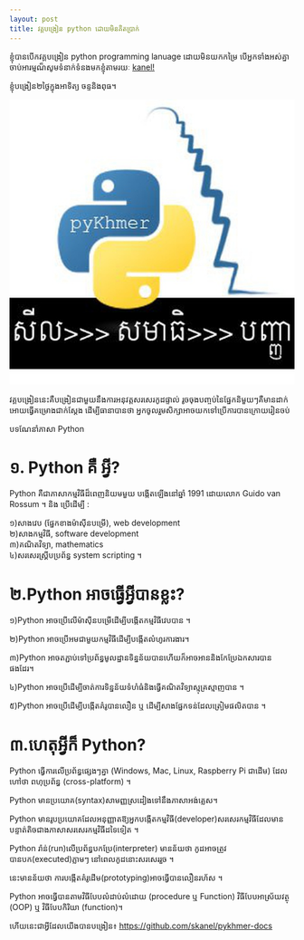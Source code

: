 ```yaml
---
layout: post
title: វគ្គបង្រៀន python ដោយមិនគិត​ប្រាក់
---
```

ខ្ញុំបានបើកវគ្គបង្រៀន python programming lanuage ដោយមិនយក​កម្រៃ បើអ្នកទាំងអស់​គ្នាចាប់អារម្មណ៏សូមទំនាក់ទំនងមកខ្ញុំតាមរយៈ
[kanel!](https://www.twitter.com/soengkanel )

ខ្ញុំបង្រៀន២ថ្ងៃក្នុងអាទិត្យ ចន្ទនិង​ពុធ។<br/>

![_config.yml](https://raw.githubusercontent.com/skanel/pykhmer-docs/master/pykhmer.jpg)

វគ្គបង្រៀន​នេះគឺបង្រៀនជាមួយ​នឹងការអនុវត្តសរសេរកូដផ្ទាល់ រូចចុងបញ្ចប់នៃផ្នែកនិមួយៗគឺមានដាក់អោយធ្វើគម្រោងជាក់ស្ដែង ដើម្បីធានាបានថា អ្នកចូលរួមសិក្សាអាចយក​ទៅប្រើ​ការបានក្រោយរៀនចប់

បទណែនាំភាសា Python

# ១. Python គឺ អ្វី? #

Python គឺជាភាសាកម្មវិធីដ៏ពេញនិយមមួយ បង្កើតឡើងនៅឆ្នាំ 1991 ដោយលោក Guido van Rossum ។
និង ប្រើដើម្បី :

១)សាងវេប (ផ្នែកខាងម៉ាស៊ីនបម្រើ), web development<br/>
២)សាងកម្មវិធី, software development<br/>
៣)គណិតវិទ្យា, mathematics<br/>
៤)សរសេរស្គ្រីបប្រព័ន្ធ system scripting ។<br/>

# ២.Python អាចធ្វើអ្វីបានខ្លះ? #

១)Python អាចប្រើលើម៉ាស៊ីនបម្រើដើម្បីបង្កើតកម្មវិធីវេបបាន ។

២)Python អាចប្រើអមជាមួយកម្មវិធីដើម្បីបង្កើតលំហូរការងារ។

៣)Python អាចតភ្ជាប់ទៅប្រព័ន្ធមូលដ្ឋានទិន្នន័យបានហើយក៏អាចអាននិងកែប្រែឯកសារបានផងដែរ។

៤)Python អាចប្រើដើម្បីចាត់ការទិន្នន័យទំហំធំនិងធ្វើគណិតវិទ្យាស្មុគ្រស្មាញបាន ។

៥)Python អាចប្រើដើម្បីបង្កើតគំរូបានលឿន ឬ ដើម្បីសាងផ្នែកទន់ដែលត្រៀមផលិតបាន ។

# ៣.ហេតុអ្វីក៏ Python? #

Python ធ្វើការលើប្រព័ន្ធផ្សេងៗគ្នា (Windows, Mac, Linux, Raspberry Pi ជាដើម) ដែលហៅថា ពហុប្រព័ន្ធ (cross-platform) ។

Python មានប្រយោគ(syntax)សាមញ្ញស្រដៀងទៅនឹងភាសាអង់គ្លេស។

Python មានរូបប្រយោគដែលអនុញ្ញាតឱ្យអ្នកបង្កើតកម្មវិធី(developer)សរសេរកម្មវិធីដែលមានបន្ទាត់តិចជាងភាសាសរសេរកម្មវិធីដទៃទៀត ។

Python រ៉ាន់(run)លើប្រព័ន្ធបកប្រែ(interpreter) មានន័យថា កូដអាចត្រូវបានបក(executed)ភ្លាមៗ នៅពេលកូដនោះសរសេររួច ។ 

នេះមានន័យថា ការបង្កើតគំរូដើម(prototyping)អាចធ្វើបានលឿនរហ័ស ។

Python អាចធ្វើបានតាមវិធីបែបលំដាប់លំដោយ (procedure ឬ Function) វិធីបែបអាស្រ័យវត្ថុ (OOP) ឬ វិធីបែបកិរិយា (function)។

ហើយនេះជាអ្វីដែល​យើងបាន​បង្រៀន៖ https://github.com/skanel/pykhmer-docs
